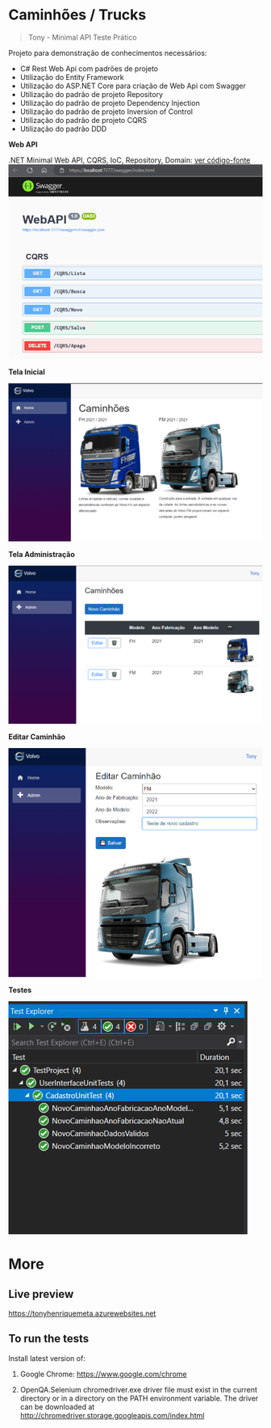 # Caminhões / Trucks

> Tony - Minimal API
> Teste Prático 

Projeto para demonstração de conhecimentos necessários: 
- C# Rest Web Api com padrões de projeto
- Utilização do Entity Framework
- Utilização do ASP.NET Core para criação de Web Api com Swagger
- Utilização do padrão de projeto Repository
- Utilização do padrão de projeto Dependency Injection
- Utilização do padrão de projeto Inversion of Control
- Utilização do padrão de projeto CQRS
- Utilização do padrão DDD

**Web API**

.NET Minimal Web API, CQRS, IoC, Repository, Domain: [ver código-fonte](WebAPI/Program.cs)
![Swagger - OpenAPI](/Screenshots/WebAPI.png)

**Tela Inicial**

![Tela Inicial](/Screenshots/TelaInicial.png)

**Tela Administração**

![Tela Administração](/Screenshots/TelaAdmin.png)

**Editar Caminhão**

![Editar Caminhão](/Screenshots/EditarCaminhao.png)

**Testes**

![Testes](/Screenshots/Testes.png)

# More
## Live preview
https://tonyhenriquemeta.azurewebsites.net

## To run the tests

Install latest version of:
1) Google Chrome:
https://www.google.com/chrome

2) OpenQA.Selenium chromedriver.exe driver file must exist in the current directory or in a directory on the PATH environment variable. 
The driver can be downloaded at 
http://chromedriver.storage.googleapis.com/index.html
    

